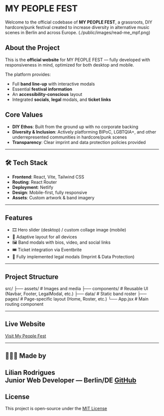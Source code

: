 # MY PEOPLE FEST

Welcome to the official codebase of **MY PEOPLE FEST**, a grassroots, DIY hardcore/punk festival created to increase diversity in alternative music scenes in Berlin and across Europe. 
(./public/images/read-me_mpf.png)


## About the Project

This is the **official website** for MY PEOPLE FEST — fully developed with responsiveness in mind, optimized for both desktop and mobile.

The platform provides:
- Full **band line-up** with interactive modals
- Essential **festival information**
- An **accessibility-conscious** layout
- Integrated **socials**, **legal** modals, and **ticket links**

## Core Values

- **DIY Ethos**: Built from the ground up with no corporate backing  
- **Diversity & Inclusion**: Actively platforming BIPoC, LGBTQIA+, and other underrepresented communities in hardcore/punk scenes  
- **Transparency**: Clear imprint and data protection policies provided

---

## 🛠️ Tech Stack

- **Frontend**: React, Vite, Tailwind CSS  
- **Routing**: React Router  
- **Deployment**: Netlify  
- **Design**: Mobile-first, fully responsive  
- **Assets**: Custom artwork & band imagery

---

## Features

- 🎞️ Hero slider (desktop) / custom collage image (mobile)
- 📱 Adaptive layout for all devices
- 🖼️ Band modals with bios, video, and social links
- 🎟️ Ticket integration via Eventbrite
- 🧾 Fully implemented legal modals (Imprint & Data Protection)

---

## Project Structure

src/
├── assets/ # Images and media
├── components/ # Reusable UI (Navbar, Footer, LegalModal, etc.)
├── data/ # Static band roster
├── pages/ # Page-specific layout (Home, Roster, etc.)
└── App.jsx # Main routing component

---

## Live Website

[Visit My People Fest](https://mypeoplefest.net)  

---

## 👩🏾‍💻 Made by

**Lilian Rodrigues**  
Junior Web Developer — Berlin/DE 
[GitHub](https://github.com/Lilian-CR)
---

## License

This project is open-source under the [MIT License](LICENSE)
